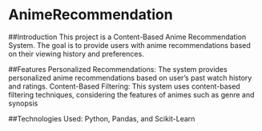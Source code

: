 # AnimeRecommendation

##Introduction
This project is a Content-Based Anime Recommendation System. The goal is to provide users with anime recommendations based on their viewing history and preferences. 

##Features
Personalized Recommendations: The system provides personalized anime recommendations based on user’s past watch history and ratings.
Content-Based Filtering: This system uses content-based filtering techniques, considering the features of animes such as genre and synopsis

##Technologies Used: 
Python, Pandas, and Scikit-Learn
